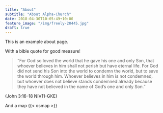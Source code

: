 ```yaml
---
title: "About"
subtitle: "About Alpha-Church"
date: 2018-04-30T10:05:49+10:00
feature_image: "/img/freely-20445.jpg"
draft: true
---
```


This is an example about page.

With a bible quote for good measure!

> “For God so loved the world that he gave his one and only Son, that whoever believes in him shall not perish but have eternal life. For God did not send his Son into the world to condemn the world, but to save the world through him. Whoever believes in him is not condemned, but whoever does not believe stands condemned already because they have not believed in the name of God’s one and only Son.”

(John 3:16–18 NIV11-GKE)

And a map
{{< osmap >}}
